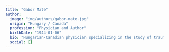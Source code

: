 ```yaml
---
title: "Gabor Maté"
author:
  image: "img/authors/gabor-mate.jpg"
  origin: "Hungary / Canada"
  profession: "Physician and Author"
  birthDate: "1944-01-06"
  bio: "Hungarian-Canadian physician specializing in the study of trauma, addiction, stress, and child development. Known for his integrative approach combining medicine, psychology, and social perspective, he has spent decades working with individuals affected by addictions and chronic illnesses."
  social: []
---
```

